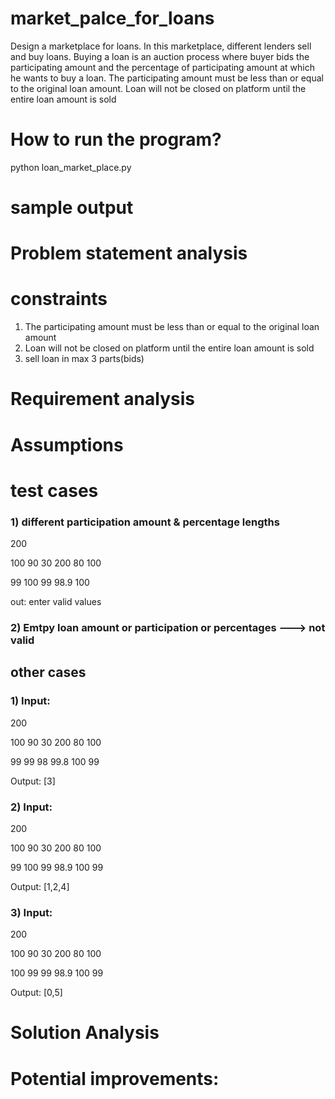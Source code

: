 # market_palce_for_loans
Design a marketplace for loans. In this marketplace, different lenders sell and buy loans. Buying a loan is an auction process where buyer bids the participating amount and the percentage of participating amount at which he wants to buy a loan. The participating amount must be less than or equal to the original loan amount. Loan will not be closed on platform until the entire loan amount is sold

# How to run the program?
python loan_market_place.py

# sample output

# Problem statement analysis

# constraints
1) The participating amount must be less than or equal to the original loan amount
2) Loan will not be closed on platform until the entire loan amount is sold
3) sell loan in max 3 parts(bids)

# Requirement analysis

# Assumptions 

# test cases
### 1) different participation amount & percentage lengths 
200 

100 90 30 200 80 100

99 100 99 98.9 100 

out: enter valid values

### 2) Emtpy loan amount or participation or percentages ---> not valid

## other cases
### 1) Input:

200

100 90 30 200 80 100

99 99 98 99.8 100 99

Output:
[3]

### 2) Input:

200

100 90 30 200 80 100

99 100 99 98.9 100 99

Output:
[1,2,4]

### 3) Input:

200

100 90 30 200 80 100

100 99 99 98.9 100 99

Output:
[0,5]

# Solution Analysis

# Potential improvements:

